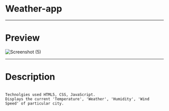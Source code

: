 # Weather-app

<hr>

# Preview


![Screenshot (5)](https://user-images.githubusercontent.com/99632612/180651538-9c1795b1-a5c2-4ab4-9397-018438c9de72.png)

<hr>

# Description


```

Technolgies used HTML5, CSS, JavaScript.
Displays the current 'Temperature', 'Weather', 'Humidity', 'Wind Speed' of particular city.

```


